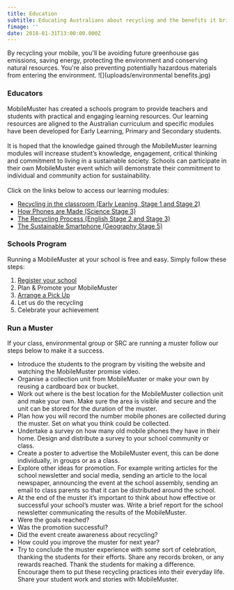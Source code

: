 ```yaml
---
title: Education
subtitle: Educating Australians about recycling and the benefits it brings.
fimage: ''
date: 2018-01-31T13:00:00.000Z
---
```

By recycling your mobile, you'll be avoiding future greenhouse gas emissions, saving energy, protecting the environment and conserving natural resources. You're also preventing potentially hazardous materials from entering the environment.
!\[](uploads/environmental benefits.jpg)

### Educators

MobileMuster has created a schools program to provide teachers and students with practical and engaging learning resources. Our learning resources are aligned to the Australian curriculum and specific modules have been developed for Early Learning, Primary and Secondary students.\
\
It is hoped that the knowledge gained through the MobileMuster learning modules will increase student’s knowledge, engagement, critical thinking and commitment to living in a sustainable society. Schools can participate in their own MobileMuster event which will demonstrate their commitment to individual and community action for sustainability.\
\
Click on the links below to access our learning modules:

* [Recycling in the classroom (Early Leaning, Stage 1 and Stage 2)](/resources/early-learning-module.pdf)
* [How Phones are Made (Science Stage 3)](resources/how-phones-are-made.pdf)
* [The Recycling Process (English Stage 2 and Stage 3)](/resources/the-recycling-process.pdf)
* [The Sustainable Smartphone (Geography Stage 5)](/resources/the-sustainable-smartphone.pdf)

### Schools Program

  Running a MobileMuster at your school is free and easy. Simply follow these steps:

1. [Register your school](https://www.mobilemuster.com.au/partners/#join)
2. Plan & Promote your MobileMuster
3. [Arrange a Pick Up](https://bookings.mobilemuster.com.au/)
4. Let us do the recycling
5. Celebrate your achievement

### Run a Muster

If your class, environmental group or SRC are running a muster follow our steps below to make it a success.

* Introduce the students to the program by visiting the website and watching the MobileMuster promise video.
* Organise a collection unit from MobileMuster or make your own by reusing a cardboard box or bucket.
* Work out where is the best location for the MobileMuster collection unit and make your own. Make sure the area is visible and secure and the unit can be stored for the duration of the muster.
* Plan how you will record the number mobile phones are collected during the muster. Set on what you think could be collected.
* Undertake a survey on how many old mobile phones they have in their home. Design and distribute a survey to your school community or class.
* Create a poster to advertise the MobileMuster event, this can be done individually, in groups or as a class.
* Explore other ideas for promotion. For example writing articles for the school newsletter and social media, sending an article to the local newspaper, announcing the event at the school assembly, sending an email to class parents so that it can be distributed around the school.
* At the end of the muster it’s important to think about how effective or successful your school’s muster was. Write a brief report for the school newsletter communicating the results of the MobileMuster.
* Were the goals reached?
* Was the promotion successful?
* Did the event create awareness about recycling?
* How could you improve the muster for next year?
* Try to conclude the muster experience with some sort of celebration, thanking the students for their efforts. Share any records broken, or any rewards reached. Thank the students for making a difference. Encourage them to put these recycling practices into their everyday life. Share your student work and stories with MobileMuster.

